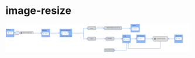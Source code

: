 # image-resize

<img src="https://raw.githubusercontent.com/naveenkumarec/image-resize/main/SVG_IMAGE1.png" alt="drawing"/>
